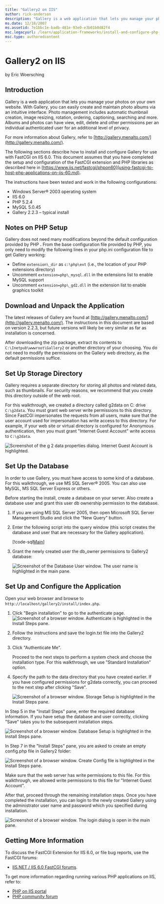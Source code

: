 ```yaml
---
title: "Gallery2 on IIS"
author: rick-anderson
description: "Gallery is a web application that lets you manage your photos on your own website. With Gallery, you can easily create and maintain photo albums via an intui..."
ms.date: 12/18/2007
ms.assetid: 7e1bbc1e-badb-481e-93e0-e3b01b0d82f4
msc.legacyurl: /learn/application-frameworks/install-and-configure-php-applications-on-iis/gallery2-on-iis
msc.type: authoredcontent
---
```

# Gallery2 on IIS

by Eric Woersching

## Introduction

Gallery is a web application that lets you manage your photos on your own website. With Gallery, you can easily create and maintain photo albums via an intuitive interface. Photo management includes automatic thumbnail creation, image resizing, rotation, ordering, captioning, searching and more. Albums and photos can have view, edit, delete and other permissions per an individual authenticated user for an additional level of privacy.

For more information about Gallery, refer to [http://gallery.menalto.com/](http://gallery.menalto.com/).

The following sections describe how to install and configure Gallery for use with FastCGI on IIS 6.0. This document assumes that you have completed the setup and configuration of the FastCGI extension and PHP libraries as described here in [https://www.iis.net/fastcgi/phpon60](using-fastcgi-to-host-php-applications-on-iis-60.md).

The instructions have been tested and work in the following configurations:

- Windows Server® 2003 operating system
- IIS 6.0
- PHP 5.2.4
- MySQL 5.0.45
- Gallery 2.2.3 – typical install

## Notes on PHP Setup

Gallery does not need many modifications beyond the default configuration provided by PHP **.** From the base configuration file provided by PHP, you only need to modify the following lines in your php.ini configuration file to get Gallery working:

- Define `extension\_dir` as `c:\php\ext` (i.e., the location of your PHP extensions directory)
- Uncomment `extension=php\_mysql.dll` in the extensions list to enable MySQL support
- Uncomment `extension=php\_gd2.dll` in the extension list to enable graphics toolkit

## Download and Unpack the Application

The latest releases of Gallery are found at [http://gallery.menalto.com/](http://gallery.menalto.com/). The instructions in this document are based on version 2.2.3, but future versions will likely be very similar as far as installation is concerned.

After downloading the zip package, extract its contents to `C:\Inetpub\wwwroot\Gallery2` or another directory of your choosing. You do not need to modify the permissions on the Gallery web directory, as the default permissions suffice.

## Set Up Storage Directory

Gallery requires a separate directory for storing all photos and related data, such as thumbnails. For security reasons, we recommend that you create this directory outside of the web root.

For this walkthrough, we created a directory called g2data on C: drive `C:\g2data`. You must grant web server write permissions to this directory. Since FastCGI impersonates the requests from all users, make sure that the user account used for impersonation has write access to this directory. For example, if your web site or virtual directory is configured for Anonymous authentication, then you must grant "Internet Guest Account" write access to `C:\g2data`.

![Screenshot of the g 2 data properties dialog. Internet Guest Account is highlighted.](gallery2-on-iis/_static/image1.png)

## Set Up the Database

In order to use Gallery, you must have access to some kind of a database. For this walkthrough, we use MS SQL Server® 2005. You can also use MySQL, MS SQL Server Express or others.

Before starting the install, create a database on your server. Also create a database user and grant this user db ownership permission to the database.

1. If you are using MS SQL Server 2005, then open Microsoft SQL Server Management Studio and click the "New Query" button.
2. Enter the following script into the query window (this script creates the database and user that are necessary for the Gallery application).  

    [!code-sql[Main](gallery2-on-iis/samples/sample1.sql)]
3. Grant the newly created user the db\_owner permissions to Gallery2 database:  

    ![Screenshot of the Database User window. The user name is highlighted in the main pane.](gallery2-on-iis/_static/image3.png)

## Set Up and Configure the Application

Open your web browser and browse to `http://localhost/gallery2/install/index.php`.

1. Click "Begin installation" to go to the authenticate page.  
    ![Screenshot of a browser window. Authenticate is highlighted in the Install Steps pane.](gallery2-on-iis/_static/image5.png)
2. Follow the instructions and save the login.txt file into the Gallery2 directory.
3. Click "Authenticate Me".

   Proceed to the next steps to perform a system check and choose the installation type. For this walkthrough, we use "Standard Installation" option.

4. Specify the path to the data directory that you have created earlier. If you have configured permissions for g2data correctly, you can proceed to the next step after clicking "Save".

    ![Screenshot of a browser window. Storage Setup is highlighted in the Install Steps pane.](gallery2-on-iis/_static/image7.png)

In Step 5 in the "Install Steps" pane, enter the required database information. If you have setup the database and user correctly, clicking "Save" takes you to the subsequent installation steps.

![Screenshot of a browser window. Database Setup is highlighted in the Install Steps pane.](gallery2-on-iis/_static/image9.png)

In Step 7 in the "Install Steps" pane, you are asked to create an empty config.php file in Gallery2 folder:

![Screenshot of a browser window. Create Config file is highlighted in the Install Steps pane.](gallery2-on-iis/_static/image11.png)

Make sure that the web server has write permissions to this file. For this walkthrough, we allowed write permissions to this file for "Internet Guest Account".

After that, proceed through the remaining installation steps. Once you have completed the installation, you can login to the newly created Gallery using the administrator user name and password which you specified during installation.

![Screenshot of a browser window. The login dialog is open in the main pane.](gallery2-on-iis/_static/image13.png)

## Getting More Information

To discuss the FastCGI Extension for IIS 6.0, or file bug reports, use the FastCGI forums:

- [IIS.NET / IIS 6.0 FastCGI forums](https://forums.iis.net/1103.aspx).

To get more information regarding running various PHP applications on IIS, refer to:

- [PHP on IIS portal](https://php.iis.net/)
- [PHP community forum](https://forums.iis.net/1102.aspx)
